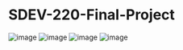 # SDEV-220-Final-Project

![image](https://github.com/kentbeeny/SDEV-220-Final-Project_Team_H/assets/93448964/f708c647-08d9-47b2-91b5-f4658d5ddae5)
![image](https://github.com/kentbeeny/SDEV-220-Final-Project_Team_H/assets/93448964/5e7195df-87e0-47e1-b189-ee9146938714)
![image](https://github.com/kentbeeny/SDEV-220-Final-Project_Team_H/assets/93448964/93292264-c00f-40fc-9d71-5345513838ca)
![image](https://github.com/kentbeeny/SDEV-220-Final-Project_Team_H/assets/93448964/55df31bc-be2c-4a95-8767-803668a4aa12)


